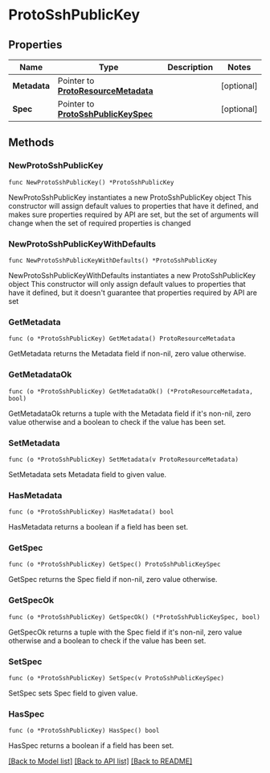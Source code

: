 # ProtoSshPublicKey

## Properties

Name | Type | Description | Notes
------------ | ------------- | ------------- | -------------
**Metadata** | Pointer to [**ProtoResourceMetadata**](ProtoResourceMetadata.md) |  | [optional] 
**Spec** | Pointer to [**ProtoSshPublicKeySpec**](ProtoSshPublicKeySpec.md) |  | [optional] 

## Methods

### NewProtoSshPublicKey

`func NewProtoSshPublicKey() *ProtoSshPublicKey`

NewProtoSshPublicKey instantiates a new ProtoSshPublicKey object
This constructor will assign default values to properties that have it defined,
and makes sure properties required by API are set, but the set of arguments
will change when the set of required properties is changed

### NewProtoSshPublicKeyWithDefaults

`func NewProtoSshPublicKeyWithDefaults() *ProtoSshPublicKey`

NewProtoSshPublicKeyWithDefaults instantiates a new ProtoSshPublicKey object
This constructor will only assign default values to properties that have it defined,
but it doesn't guarantee that properties required by API are set

### GetMetadata

`func (o *ProtoSshPublicKey) GetMetadata() ProtoResourceMetadata`

GetMetadata returns the Metadata field if non-nil, zero value otherwise.

### GetMetadataOk

`func (o *ProtoSshPublicKey) GetMetadataOk() (*ProtoResourceMetadata, bool)`

GetMetadataOk returns a tuple with the Metadata field if it's non-nil, zero value otherwise
and a boolean to check if the value has been set.

### SetMetadata

`func (o *ProtoSshPublicKey) SetMetadata(v ProtoResourceMetadata)`

SetMetadata sets Metadata field to given value.

### HasMetadata

`func (o *ProtoSshPublicKey) HasMetadata() bool`

HasMetadata returns a boolean if a field has been set.

### GetSpec

`func (o *ProtoSshPublicKey) GetSpec() ProtoSshPublicKeySpec`

GetSpec returns the Spec field if non-nil, zero value otherwise.

### GetSpecOk

`func (o *ProtoSshPublicKey) GetSpecOk() (*ProtoSshPublicKeySpec, bool)`

GetSpecOk returns a tuple with the Spec field if it's non-nil, zero value otherwise
and a boolean to check if the value has been set.

### SetSpec

`func (o *ProtoSshPublicKey) SetSpec(v ProtoSshPublicKeySpec)`

SetSpec sets Spec field to given value.

### HasSpec

`func (o *ProtoSshPublicKey) HasSpec() bool`

HasSpec returns a boolean if a field has been set.


[[Back to Model list]](../README.md#documentation-for-models) [[Back to API list]](../README.md#documentation-for-api-endpoints) [[Back to README]](../README.md)


